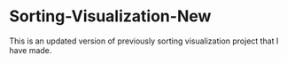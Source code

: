 # Sorting-Visualization-New
This  is an updated version of previously sorting visualization project that I have made.
